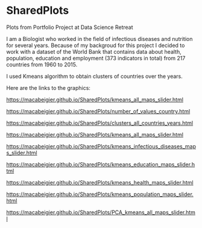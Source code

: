 # SharedPlots
Plots from Portfolio Project at Data Science Retreat

I am a Biologist who worked in the field of infectious diseases and nutrition for several years.
Because of my backgroud for this project I decided to work with a dataset of the World Bank that contains data about health, population, education and employment (373 indicators in total) from 217 countries from 1960 to 2015.

I used Kmeans algorithm to obtain clusters of countries over the years.

Here are the links to the graphics:

https://macabeigier.github.io/SharedPlots/kmeans_all_maps_slider.html

https://macabeigier.github.io/SharedPlots/number_of_values_country.html

https://macabeigier.github.io/SharedPlots/clusters_all_countries_years.html

https://macabeigier.github.io/SharedPlots/kmeans_all_maps_slider.html

https://macabeigier.github.io/SharedPlots/kmeans_infectious_diseases_maps_slider.html

https://macabeigier.github.io/SharedPlots/kmeans_education_maps_slider.html

https://macabeigier.github.io/SharedPlots/kmeans_health_maps_slider.html

https://macabeigier.github.io/SharedPlots/kmeans_population_maps_slider.html

https://macabeigier.github.io/SharedPlots/PCA_kmeans_all_maps_slider.html

